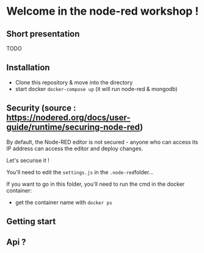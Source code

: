 # Welcome in the node-red workshop !

## Short presentation

TODO

## Installation

- Clone this repository & move into the directory
- start docker `docker-compose up` (it will run node-red & mongodb)

## Security (source : https://nodered.org/docs/user-guide/runtime/securing-node-red)
By default, the Node-RED editor is not secured - anyone who can access its IP address can access the editor and deploy changes.

Let's securise it !

You'll need to edit the `settings.js` in the `.node-red`folder... 

If you want to go in this folder, you'll need to run the cmd in the docker container:
- get the container name with `docker ps`


## Getting start

## Api ?
